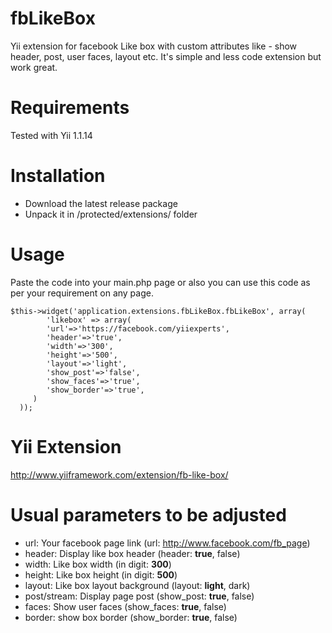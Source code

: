 fbLikeBox
==========

Yii extension for facebook Like box with custom attributes like - show header, post, user faces, layout etc.
It's simple and less code extension but work great.


Requirements
============

Tested with Yii 1.1.14


Installation
============

- Download the latest release package
- Unpack it in /protected/extensions/ folder


Usage
=====

Paste the code into your main.php page or also you can use this code as per your requirement on any page.

~~~
$this->widget('application.extensions.fbLikeBox.fbLikeBox', array(
        'likebox' => array(
		'url'=>'https://facebook.com/yiiexperts',
		'header'=>'true',
		'width'=>'300',
		'height'=>'500',
		'layout'=>'light',
		'show_post'=>'false', 
		'show_faces'=>'true',
		'show_border'=>'true',
	 )
  ));
~~~


Yii Extension
=============

http://www.yiiframework.com/extension/fb-like-box/



Usual parameters to be adjusted
===============================

- url: Your facebook page link (url: http://www.facebook.com/fb_page)
- header: Display like box header (header: **true**, false)
- width: Like box width (in digit: **300**)
- height: Like box height (in digit: **500**)
- layout: Like box layout background (layout: **light**, dark)
- post/stream: Display page post (show_post: **true**, false)
- faces: Show user faces (show_faces: **true**, false)
- border: show box border (show_border: **true**, false)
